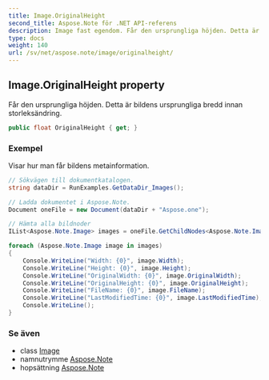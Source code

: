 ```yaml
---
title: Image.OriginalHeight
second_title: Aspose.Note för .NET API-referens
description: Image fast egendom. Får den ursprungliga höjden. Detta är bildens ursprungliga bredd innan storleksändring.
type: docs
weight: 140
url: /sv/net/aspose.note/image/originalheight/
---
```

## Image.OriginalHeight property

Får den ursprungliga höjden. Detta är bildens ursprungliga bredd innan storleksändring.

```csharp
public float OriginalHeight { get; }
```

### Exempel

Visar hur man får bildens metainformation.

```csharp
// Sökvägen till dokumentkatalogen.
string dataDir = RunExamples.GetDataDir_Images();

// Ladda dokumentet i Aspose.Note.
Document oneFile = new Document(dataDir + "Aspose.one");

// Hämta alla bildnoder
IList<Aspose.Note.Image> images = oneFile.GetChildNodes<Aspose.Note.Image>();

foreach (Aspose.Note.Image image in images)
{
    Console.WriteLine("Width: {0}", image.Width);
    Console.WriteLine("Height: {0}", image.Height);
    Console.WriteLine("OriginalWidth: {0}", image.OriginalWidth);
    Console.WriteLine("OriginalHeight: {0}", image.OriginalHeight);
    Console.WriteLine("FileName: {0}", image.FileName);
    Console.WriteLine("LastModifiedTime: {0}", image.LastModifiedTime);
    Console.WriteLine();
}
```

### Se även

* class [Image](../)
* namnutrymme [Aspose.Note](../../image/)
* hopsättning [Aspose.Note](../../../)


